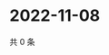 # 2022-11-08

共 0 条

<!-- BEGIN WEIBO -->
<!-- 最后更新时间 Tue Nov 08 2022 22:19:22 GMT+0800 (China Standard Time) -->

<!-- END WEIBO -->
